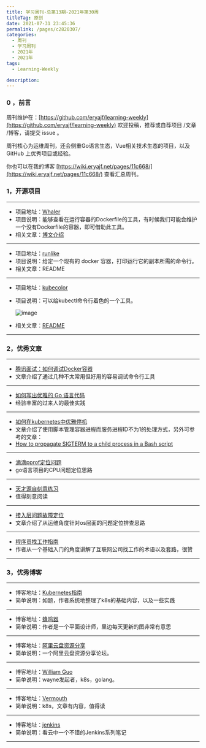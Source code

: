 ```yaml
---
title: 学习周刊-总第13期-2021年第30周
titleTag: 原创
date: 2021-07-31 23:45:36
permalink: /pages/c2820307/
categories:
  - 周刊
  - 学习周刊
  - 2021年
  - 2021年
tags:
  - Learning-Weekly

description:
---
```


### 0 ，前言

周刊维护在：[https://github.com/eryajf/learning-weekly](https://github.com/eryajf/learning-weekly)  欢迎投稿，推荐或自荐项目 /文章 /博客，请提交 issue 。

周刊核心为运维周刊，还会侧重Go语言生态，Vue相关技术生态的项目，以及 GitHub 上优秀项目或经验。

你也可以在我的博客 [https://wiki.eryajf.net/pages/11c668/](https://wiki.eryajf.net/pages/11c668/) 查看汇总周刊。

### **1，开源项目**

------

- 项目地址：[Whaler](https://github.com/P3GLEG/Whaler)
- 项目说明：能够查看在运行容器的Dockerfile的工具，有时候我们可能会维护一个没有Dockerfile的容器，即可借助此工具。
- 相关文章：[博文介绍](https://samaritan.ai/blog/reversing-docker-images-into-dockerfiles/)

---

- 项目地址：[runlike](https://github.com/lavie/runlike)
- 项目说明：给定一个现有的 docker 容器，打印运行它的副本所需的命令行。
- 相关文章：README

---

- 项目地址：[kubecolor](https://github.com/dty1er/kubecolor)
- 项目说明：可以给kubectl命令行着色的一个工具。

  ![image](http://t.eryajf.net/imgs/2021/09/3dfb9f87783e84ed.jpg)
- 相关文章：[README](https://github.com/dty1er/kubecolor/blob/main/README.md)

------

### **2，优秀文章**

------

- [腾讯面试：如何调试Docker容器](https://mp.weixin.qq.com/s/i7hQDCdTYihG074bWCWjnw)
- 文章介绍了通过几种不太常用但好用的容易调试命令行工具

----

-  [如何写出优雅的 Go 语言代码](https://draveness.me/golang-101/)
- 经验丰富的过来人的最佳实践

----

-  [如何在kubernetes中优雅停机](https://lsongseven.github.io/posts/shutdownhook/)
-  文章介绍了使用脚本管理容器进程而服务进程ID不为1的处理方式，另外可参考的文章：
- [How to propagate SIGTERM to a child process in a Bash script](http://veithen.io/2014/11/16/sigterm-propagation.html)

---

- [滴滴pprof定位问题](https://andblog.cn/?p=2701)
- go语言项目的CPU问题定位思路

---

- [天才源自刻意练习](https://fuckcloudnative.io/talent-is-overrated/part1/look-around.html)
- 值得刻意阅读

---

-  [接入层问题故障定位](https://www.jianshu.com/p/0bbac570fa4c)
-  文章介绍了从运维角度针对os层面的问题定位排查思路

---

-  [程序员找工作指南](https://lordblog.cn/archives/%E7%A8%8B%E5%BA%8F%E5%91%98%E6%89%BE%E5%B7%A5%E4%BD%9C%E6%8C%87%E5%8D%97)
-  作者从一个基础入门的角度讲解了互联网公司找工作的术语以及套路，很赞

------

### **3，优秀博客**

------

- 博客地址：[Kubernetes指南](https://kubernetes.feisky.xyz/)
- 简单说明：如题，作者系统地整理了k8s的基础内容，以及一些实践

----

- 博客地址：[蜂鸣器](https://www.beeple-crap.com/)
- 简单说明：作者是一个平面设计师，里边每天更新的图非常有意思

---

- 博客地址：[阿里云盘资源分享](https://pan.yuankongjian.com/)
- 简单说明：一个阿里云盘资源分享论坛。

---

- 博客地址：[William Guo](https://wilhelmguo.cn/)
- 简单说明：wayne发起者，k8s，golang。

---

- 博客地址：[Vermouth](http://www.xuyasong.com/)
- 简单说明：k8s，文章有内容，值得读

---

- 博客地址：[jenkins](https://www.kancloud.cn/willseecloud/jenkins/1860515)
- 简单说明：看云中一个不错的Jenkins系列笔记

------